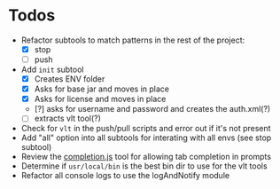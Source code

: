 # Todos

- Refactor subtools to match patterns in the rest of the project:
    - [x] stop
    - [ ] push
- Add `init` subtool
    - [x] Creates ENV folder
    - [x] Asks for base jar and moves in place
    - [x] Asks for license and moves in place
    - [?] asks for username and password and creates the auth.xml(?)
    - [ ] extracts vlt tool(?)
- Check for `vlt` in the push/pull scripts and error out if it's not present
- Add "all" option into all subtools for interating with all envs (see stop subtool)
- Review the [completion.js](https://docs.npmjs.com/cli/completion) tool for allowing tab completion in prompts
- Determine if `usr/local/bin` is the best bin dir to use for the vlt tools
- Refactor all console logs to use the logAndNotify module
